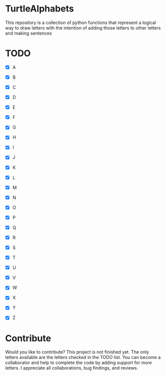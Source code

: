 # TurtleAlphabets
This repository is a collection of python functions that represent a logical way to draw letters with the intention of adding those letters to other letters and making sentences

# TODO
- [x] A
- [x] B
- [x] C
- [x] D
- [x] E
- [x] F
- [x] G
- [x] H
- [x] I
- [x] J
- [x] K
- [x] L
- [x] M
- [x] N
- [x] O
- [x] P
- [x] Q
- [x] R
- [x] S
- [x] T
- [x] U
- [x] V
- [x] W
- [x] X
- [x] Y
- [x] Z


# Contribute
Would you like to contribute? This project is not finished yet. The only letters available are the letters checked in the TODO list. You can become a collaborator and help to complete the code by adding support for more letters. I appreciate all collaborations, bug findings, and reviews. 
